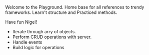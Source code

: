 Welcome to the Playground. Home base for all references to trendy frameworks. Learn't structure and Practiced methods.

Have fun Nigel!

- Iterate through arry of objects.
- Perform CRUD operations with server.
- Handle events
- Build logic for operations